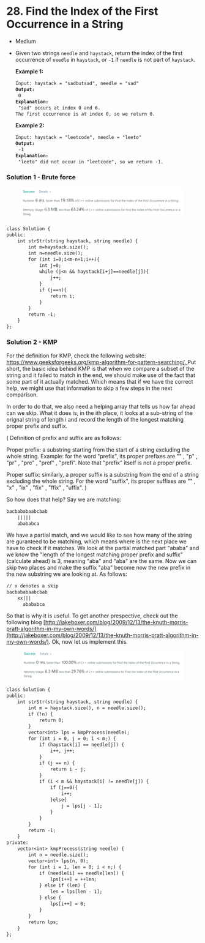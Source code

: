 # 28. Find the Index of the First Occurrence in a String

* Medium
*   Given two strings `needle` and `haystack`, return the index of the first occurrence of `needle` in `haystack`, or `-1` if `needle` is not part of `haystack`.

    &#x20;

    **Example 1:**

    <pre><code>Input: haystack = "sadbutsad", needle = "sad"
    <strong>Output:
    </strong> 0
    <strong>Explanation:
    </strong> "sad" occurs at index 0 and 6.
    The first occurrence is at index 0, so we return 0.</code></pre>

    **Example 2:**

    <pre><code>Input: haystack = "leetcode", needle = "leeto"
    <strong>Output:
    </strong> -1
    <strong>Explanation:
    </strong> "leeto" did not occur in "leetcode", so we return -1.</code></pre>



### Solution 1 - Brute force

<figure><img src="../.gitbook/assets/image (6) (3).png" alt=""><figcaption></figcaption></figure>

```
class Solution {
public:
    int strStr(string haystack, string needle) {
        int m=haystack.size();
        int n=needle.size();
        for (int i=0;i<m-n+1;i++){
            int j=0;
            while (j<n && haystack[i+j]==needle[j]){
                j++;
            }
            if (j==n){
                return i;
            }
        }
        return -1;
    }
};
```



### Solution 2 - KMP

For the definition for KMP, check the following website: [https://www.geeksforgeeks.org/kmp-algorithm-for-pattern-searching/.  ](https://www.geeksforgeeks.org/kmp-algorithm-for-pattern-searching/)Put short, the basic idea behind KMP is that when we compare a subset of the string and it failed to match in the end, we should make use of the fact that some part of it actually matched.  Which means that if we have the correct help, we might use that information to skip a few steps in the next comparison.

In order to do that, we also need a helping array that tells us how far ahead can we skip. What it does is, in the ith place, it looks at a sub-string of the orignal string of length i and record the length of the longest matching proper prefix and suffix.&#x20;

( Definition of prefix and suffix are as follows:

Proper prefix: a substring starting from the start of a string excluding the whole string. Example: for the word "prefix", its proper prefixes are "" , "p" , "pr" , "pre" , "pref" , "prefi". Note that "prefix" itself is not a proper prefix.&#x20;

Proper suffix: similarly, a proper suffix is a substring from the end of a string excluding the whole string. For the word "suffix", its proper suffixes are "" , "x" , "ix" , "fix" , "ffix" , "uffix".  )

So how does that help? Say we are matching:&#x20;

```
bacbababaabcbab
    |||||
    abababca
```

We have a partial match, and we would like to see how many of the string are guranteed to be matching, which means where is the next place we have to check if it matches. We look at the partial matched part "ababa" and we know the "length of the longest matching proper prefix and suffix" (calculate ahead) is 3, meaning "aba" and "aba" are the same. Now we can skip two places and make the suffix "aba" become now the new prefix in the new substring we are looking at. As follows:&#x20;

```
// x denotes a skip
bacbababaabcbab
    xx|||
      abababca
```

So that is why it is useful. To get another prespective, check out the following blog [http://jakeboxer.com/blog/2009/12/13/the-knuth-morris-pratt-algorithm-in-my-own-words/](http://jakeboxer.com/blog/2009/12/13/the-knuth-morris-pratt-algorithm-in-my-own-words/). Ok, now let us implement this.&#x20;

<figure><img src="../.gitbook/assets/image (5).png" alt=""><figcaption></figcaption></figure>

```
class Solution {
public:
    int strStr(string haystack, string needle) {
        int m = haystack.size(), n = needle.size();
        if (!n) {
            return 0;
        }
        vector<int> lps = kmpProcess(needle);
        for (int i = 0, j = 0; i < m;) {
            if (haystack[i] == needle[j]) { 
                i++, j++;
            }
            if (j == n) {
                return i - j;
            }
            if (i < m && haystack[i] != needle[j]) {
                if (j==0){
                    i++;
                }else{
                    j = lps[j - 1];
                }
            }
        }
        return -1;
    }
private:
    vector<int> kmpProcess(string needle) {
        int n = needle.size();
        vector<int> lps(n, 0);
        for (int i = 1, len = 0; i < n;) {
            if (needle[i] == needle[len]) {
                lps[i++] = ++len;
            } else if (len) {
                len = lps[len - 1];
            } else {
                lps[i++] = 0;
            }
        }
        return lps;
    }
};
```
